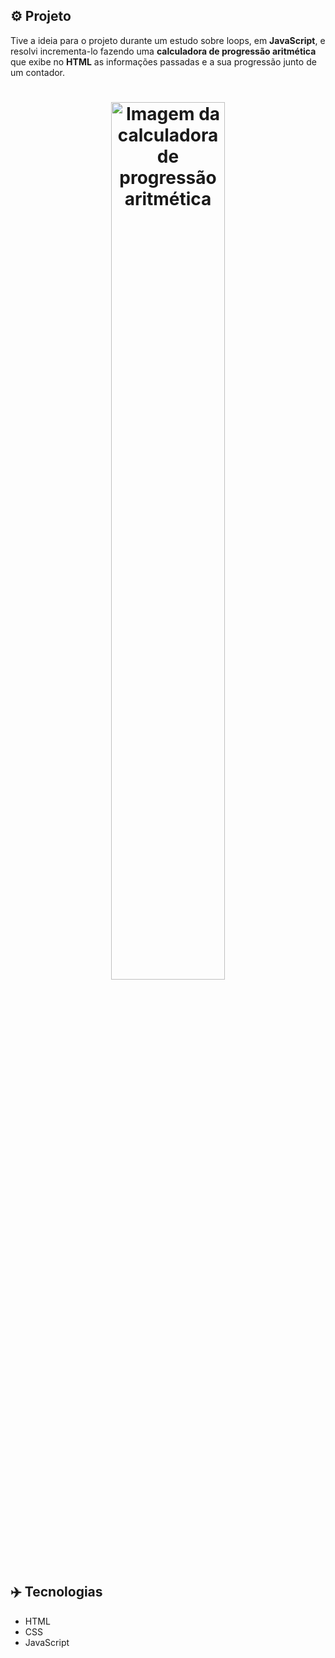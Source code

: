 ## ⚙️ Projeto
Tive a ideia para o projeto durante um estudo sobre loops, em **JavaScript**, e resolvi incrementa-lo fazendo uma **calculadora de progressão aritmética** que exibe no **HTML** as informações passadas e a sua progressão junto de um contador.

<h1 align="center">
  <img alt="Imagem da calculadora de progressão aritmética" src="https://i.imgur.com/hF40mNp.png" width="60%">
</h1>

## ✈️ Tecnologias
- HTML
- CSS
- JavaScript

